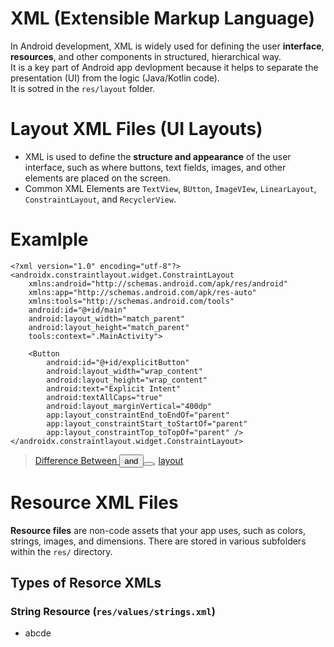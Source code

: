 # XML (Extensible Markup Language)
In Android development, XML is widely used for defining the user **interface**, **resources**, and other components in structured, hierarchical way.  
It is a key part of Android app devlopment because it helps to separate the presentation (UI) from the logic (Java/Kotlin code).  
It is sotred in the `res/layout` folder.

# Layout XML Files (UI Layouts)
- XML is used to define the **structure and appearance** of the user interface, such as where buttons, text fields, images, and other elements are placed on the screen.
- Common XML Elements are `TextView`, `BUtton`, `ImageVIew`, `LinearLayout`, `ConstraintLayout`, and `RecyclerView`.

# Examlple
```
<?xml version="1.0" encoding="utf-8"?>
<androidx.constraintlayout.widget.ConstraintLayout
    xmlns:android="http://schemas.android.com/apk/res/android"
    xmlns:app="http://schemas.android.com/apk/res-auto"
    xmlns:tools="http://schemas.android.com/tools"
    android:id="@+id/main"
    android:layout_width="match_parent"
    android:layout_height="match_parent"
    tools:context=".MainActivity">

    <Button
        android:id="@+id/explicitButton"
        android:layout_width="wrap_content"
        android:layout_height="wrap_content"
        android:text="Explicit Intent"
        android:textAllCaps="true"
        android:layout_marginVertical="400dp"
        app:layout_constraintEnd_toEndOf="parent"
        app:layout_constraintStart_toStartOf="parent"
        app:layout_constraintTop_toTopOf="parent" />
</androidx.constraintlayout.widget.ConstraintLayout>
```
> [Difference Between <Button /> and <Button></Button>](), [layout]()

# Resource XML Files
**Resource files** are non-code assets that your app uses, such as colors, strings, images, and dimensions. There are stored in various subfolders within the `res/` directory.

## Types of Resorce XMLs
### String Resource (`res/values/strings.xml`)
- abcde
